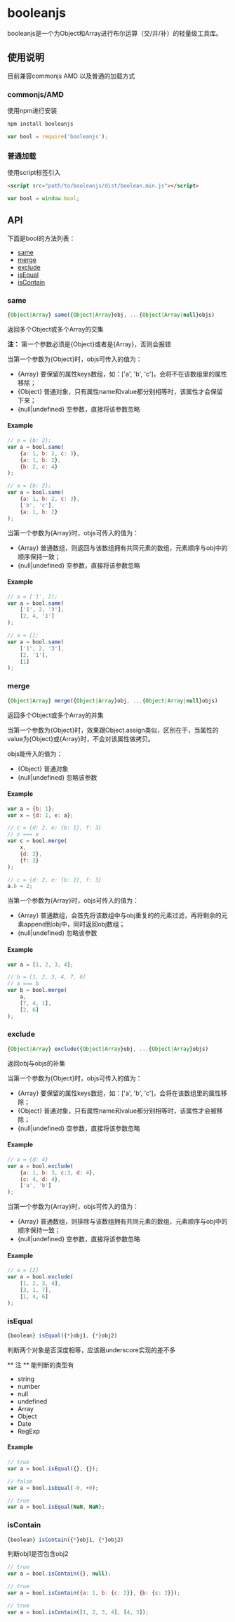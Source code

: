 # booleanjs

booleanjs是一个为Object和Array进行布尔运算（交/并/补）的轻量级工具库。

## 使用说明
目前兼容commonjs AMD 以及普通的加载方式

### commonjs/AMD
使用npm进行安装
```bash
npm install booleanjs
```

```javascript
var bool = require('booleanjs');
```

### 普通加载
使用script标签引入

```HTML
<script src="path/to/booleanjs/dist/boolean.min.js"></script>
````

```javascript
var bool = window.bool;
```

## API

下面是bool的方法列表：
- [same](#same)
- [merge](#merge)
- [exclude](#exclude)
- [isEqual](#isequal)
- [isContain](#iscontain)

### same

```javascript
{Object|Array} same({Object|Array}obj, ...{Object|Array|null}objs)
```

返回多个Object或多个Array的交集

**注：** 第一个参数必须是{Object}或者是{Array}，否则会报错

当第一个参数为{Object}时，objs可传入的值为：
- {Array} 要保留的属性keys数组，如：['a', 'b', 'c']，会将不在该数组里的属性移除；
- {Object} 普通对象，只有属性name和value都分别相等时，该属性才会保留下来；
- {null|undefined} 空参数，直接将该参数忽略

#### Example

```javascript
// a = {b: 2};
var a = bool.same(
    {a: 1, b: 2, c: 3},
    {a: 1, b: 2},
    {b: 2, c: 4}
);

// a = {b: 2};
var a = bool.same(
    {a: 1, b: 2, c: 3},
    ['b', 'c'],
    {a: 1, b: 2}
);
```

当第一个参数为{Array}时，objs可传入的值为：
- {Array} 普通数组，则返回与该数组拥有共同元素的数组，元素顺序与obj中的顺序保持一致；
- {null|undefined} 空参数，直接将该参数忽略

#### Example

```javascript
// a = ['1', 2];
var a = bool.same(
    ['1', 2, '3'],
    [2, 4, '1']
);

// a = [];
var a = bool.same(
    ['1', 2, '3'],
    [2, '1'],
    [1]
);
```

### merge

```javascript
{Object|Array} merge({Object|Array}obj, ...{Object|Array|null}objs)
```

返回多个Object或多个Array的并集

当第一个参数为{Object}时，效果跟Object.assign类似，区别在于，当属性的value为{Object}或{Array}时，不会对该属性做拷贝。

objs能传入的值为：
- {Object} 普通对象
- {null|undefined} 忽略该参数

#### Example

```javascript
var a = {b: 1};
var x = {d: 1, e: a};

// c = {d: 2, e: {b: 1}, f: 3}
// c === x
var c = bool.merge(
    x,
    {d: 2},
    {f: 3}
);

// c = {d: 2, e: {b: 2}, f: 3}
a.b = 2;
```

当第一个参数为{Array}时，objs可传入的值为：
- {Array} 普通数组，会首先将该数组中与obj重复的的元素过滤，再将剩余的元素append到obj中，同时返回obj数组；
- {null|undefined} 忽略该参数

#### Example

```javascript
var a = [1, 2, 3, 4];

// b = [1, 2, 3, 4, 7, 6]
// a === b
var b = bool.merge(
    a,
    [7, 4, 1],
    [2, 6]
);
```

### exclude

```javascript
{Object|Array} exclude({Object|Array}obj, ...{Object|Array}objs)
```

返回obj与objs的补集

当第一个参数为{Object}时，objs可传入的值为：
- {Array} 要保留的属性keys数组，如：['a', 'b', 'c']，会将在该数组里的属性移除；
- {Object} 普通对象，只有属性name和value都分别相等时，该属性才会被移除；
- {null|undefined} 空参数，直接将该参数忽略

#### Example

```javascript
// a = {d: 4}
var a = bool.exclude(
    {a: 1, b: 3, c:3, d: 4},
    {c: 4, d: 4},
    ['a', 'b']
);
```

当第一个参数为{Array}时，objs可传入的值为：
- {Array} 普通数组，则排除与该数组拥有共同元素的数组，元素顺序与obj中的顺序保持一致；
- {null|undefined} 空参数，直接将该参数忽略

#### Example

```javascript
// a = [2]
var a = bool.exclude(
    [1, 2, 3, 4],
    [3, 1, 7],
    [1, 4, 6]
);
```

### isEqual

```javascript
{boolean} isEqual({*}obj1, {*}obj2)
```

判断两个对象是否深度相等，应该跟underscore实现的差不多

** 注 ** 能判断的类型有
- string
- number
- null
- undefined
- Array
- Object
- Date
- RegExp

#### Example

```javascript
// true
var a = bool.isEqual({}, {});

// false
var a = bool.isEqual(-0, +0);

// true
var a = bool.isEqual(NaN, NaN);
```

### isContain

```javascript
{boolean} isContain({*}obj1, {*}obj2)
```

判断obj1是否包含obj2

```javascript
// true
var a = bool.isContain({}, null);

// true
var a = bool.isContain({a: 1, b: {c: 2}}, {b: {c: 2}});

// true
var a = bool.isContain([1, 2, 3, 4], [4, 3]);
```
